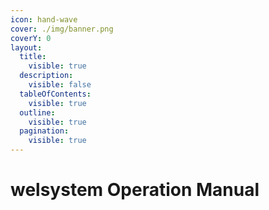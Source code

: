 ```yaml
---
icon: hand-wave
cover: ./img/banner.png
coverY: 0
layout:
  title:
    visible: true
  description:
    visible: false
  tableOfContents:
    visible: true
  outline:
    visible: true
  pagination:
    visible: true
---
```


# welsystem Operation Manual

